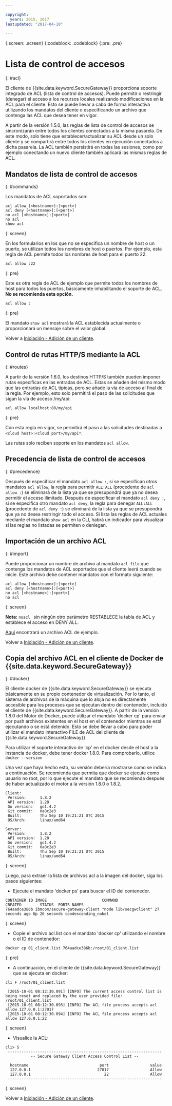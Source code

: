 ```yaml
---

copyright:
  years: 2015, 2017
lastupdated: "2017-04-10"

---
```

{:screen: .screen}
{:codeblock: .codeblock}
{:pre: .pre}

# Lista de control de accesos
{: #acl}

El cliente de {{site.data.keyword.SecureGateway}} proporciona soporte integrado de ACL (lista de control de accesos). Puede permitir o restringir (denegar) el acceso a los recursos locales realizando modificaciones en la ACL para el cliente.  Esto se puede llevar a cabo de forma interactiva utilizando los mandatos del cliente o especificando un archivo que contenga las ACL que desea tener en vigor.

A partir de la versión 1.5.0, las reglas de lista de control de accesos se sincronizarán entre todos los clientes conectados a la misma pasarela.  De este modo, solo tiene que establecer/actualizar su ACL desde un solo cliente y se compartirá entre todos los clientes en ejecución conectados a dicha pasarela.  La ACL también persistirá en todas las sesiones, como por ejemplo conectando un nuevo cliente también aplicará las mismas reglas de ACL.

## Mandatos de lista de control de accesos
{: #commands}

Los mandatos de ACL soportados son:

```
acl allow [<hostname>]:[<port>]
acl deny [<hostname>]:[<port>]
no acl [<hostname>]:[<port>]
no acl
show acl
```
{: screen}

En los formularios en los que no se especifica un nombre de host o un puerto, se utilizan todos los nombres de host o puertos.  Por ejemplo, esta regla de ACL permite todos los nombres de host para el puerto 22.

```
acl allow :22
```
{: pre}

Este es otra regla de ACL de ejemplo que permite todos los nombres de host para todos los puertos, básicamente inhabilitando el soporte de ACL. <b>No se recomienda esta opción. </b>

```
acl allow :
```
{: pre}

El mandato `show acl` mostrará la ACL establecida actualmente o proporcionará un mensaje sobre el valor global.

Volver a [Iniciación - Adición de un cliente](/docs/services/SecureGateway/securegateway_client.html).

## Control de rutas HTTP/S mediante la ACL
{: #routes}

A partir de la versión 1.6.0, los destinos HTTP/S también pueden imponer rutas específicas en las entradas de ACL.  Estas se añaden del mismo modo que las entradas de ACL típicas, pero se añade la vía de acceso al final de la regla. Por ejemplo, esto solo permitirá el paso de las solicitudes que sigan la vía de acceso /my/api:

```
acl allow localhost:80/my/api
```
{: pre}

Con esta regla en vigor, se permitirá el paso a las solicitudes destinadas a `<cloud host>:<cloud port>/my/api*`.

Las rutas solo reciben soporte en los mandatos `acl allow`.

## Precedencia de lista de control de accesos
{: #precedence}

Después de especificar el mandato `acl allow :`, si se especifican otros mandatos `acl allow`, la regla para permitir `ALL:ALL` (procedente de `acl allow :`) se eliminará de la lista ya que se presupondrá que ya no desea permitir el acceso ilimitado.  Después de especificar el mandato `acl deny :`, si se especifica otro mandato `acl deny`, la regla para denegar `ALL:ALL` (procedente de `acl deny :`) se eliminará de la lista ya que se presupondrá que ya no desea restringir todo el acceso.  Si lista las reglas de ACL actuales mediante el mandato `show acl` en la CLI, habrá un indicador para visualizar si las reglas no listadas se permiten o deniegan.

## Importación de un archivo ACL
{: #import}

Puede proporcionar un nombre de archivo al mandato `acl file` que contenga los mandatos de ACL soportados que el cliente leerá cuando se inicie. Este archivo debe contener mandatos con el formato siguiente:

```
acl allow [<hostname>]:[<port>]
acl deny [<hostname>]:[<port>]
no acl [<hostname>]:[<port>]
no acl
```
{: screen}

<b>Nota:</b> `noacl ` sin ningún otro parámetro RESTABLECE la tabla de ACL y establece el acceso en DENY ALL.

[Aquí](/docs/services/SecureGateway/securegateway_acl-file.html) encontrará un archivo ACL de ejemplo.

Volver a [Iniciación - Adición de un cliente](/docs/services/SecureGateway/securegateway_client.html).

## Copia del archivo ACL en el cliente de Docker de {{site.data.keyword.SecureGateway}}
{: #docker}

El cliente docker de {{site.data.keyword.SecureGateway}} se ejecuta básicamente en su propio contenedor de virtualización.  Por lo tanto, el sistema de archivos de la máquina que lo aloja no es directamente accesible para los procesos que se ejecutan dentro del contenedor, incluido el cliente de {{site.data.keyword.SecureGateway}}.  A partir de la versión 1.8.0 del Motor de Docker, puede utilizar el mandato
'docker cp' para enviar por push archivos existentes en el host en el contenedor
mientras se está ejecutando o se está detenido.  Esto se debe llevar a cabo para poder utilizar el mandato interactivo FILE de ACL del cliente de {{site.data.keyword.SecureGateway}}.

Para utilizar el soporte interactivo de 'cp' en el docker desde el host a la instancia de docker, debe tener docker 1.8.0. Para comprobarlo, utilice `docker --version`

Una vez que haya hecho esto, su versión debería mostrarse como se indica a continuación. Se recomienda que permita que docker se ejecute como usuario no root, por lo que ejecute el mandato que se recomienda después de haber actualizado el motor a la versión 1.8.0 o 1.8.2.

```
Client:
 Version:      1.8.2
 API version:  1.20
 Go version:   go1.4.2
 Git commit:   0a8c2e3
 Built:        Thu Sep 10 19:21:21 UTC 2015
 OS/Arch:      linux/amd64

Server:
 Version:      1.8.2
 API version:  1.20
 Go version:   go1.4.2
 Git commit:   0a8c2e3
 Built:        Thu Sep 10 19:21:21 UTC 2015
 OS/Arch:      linux/amd64
```
{: screen}

Luego, para extraer la lista de archivos acl a la imagen del docker, siga los pasos siguientes:

- Ejecute el mandato 'docker ps' para buscar el ID del contenedor.

```
CONTAINER ID IMAGE                        COMMAND                CREATED        STATUS  PORTS NAMES
764aadce386b ibmcom/secure-gateway-client "node lib/secgwclient" 27 seconds ago Up 26 seconds condescending_nobel
```
{: screen}

- Copie el archivo acl.list con el mandato 'docker cp' utilizando el nombre o el ID de contenedor:

```
docker cp 01_client.list 764aadce386b:/root/01_client.list
```
{: pre}

- A continuación, en el cliente de {{site.data.keyword.SecureGateway}} que se ejecuta en docker:

```
cli F /root/01_client.list

 [2015-10-01 08:12:30.091] [INFO] The current access control list is being reset and replaced by the user provided file: /root/01_client.list
 [2015-10-01 08:12:30.093] [INFO] The ACL file process accepts acl allow 127.0.0.1:27017
 [2015-10-01 08:12:30.094] [INFO] The ACL file process accepts acl allow 127.0.0.1:22
```
{: screen}

- Visualice la ACL:

```
cli> S
 -------------------------------------------------------------------
           -- Secure Gateway Client Access Control List --          

  hostname                               port                  value
  127.0.0.1                             27017                  Allow
  127.0.0.1                                22                  Allow
 -------------------------------------------------------------------
```
{: screen}

Volver a [Iniciación - Adición de un cliente](/docs/services/SecureGateway/securegateway_client.html).

